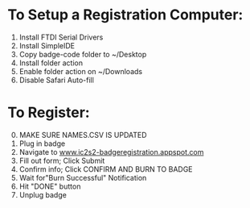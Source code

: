 # To Setup a Registration Computer:
1. Install FTDI Serial Drivers
2. Install SimpleIDE
3. Copy badge-code folder to ~/Desktop
4. Install folder action
5. Enable folder action on ~/Downloads
6. Disable Safari Auto-fill


# To Register:
0. MAKE SURE NAMES.CSV IS UPDATED
1. Plug in badge
2. Navigate to www.ic2s2-badgeregistration.appspot.com
3. Fill out form; Click Submit
4. Confirm info; Click CONFIRM AND BURN TO BADGE
5. Wait for"Burn Successful" Notification
6. Hit "DONE" button
7. Unplug badge

